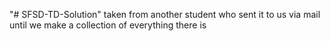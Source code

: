 
"# SFSD-TD-Solution" 
taken from another student who sent it to us via mail
until we make a collection of everything there is 
